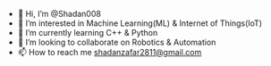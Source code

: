 - 👋 Hi, I’m @Shadan008
- 👀 I’m interested in Machine Learning(ML) & Internet of Things(IoT)
- 🌱 I’m currently learning C++ & Python
- 💞️ I’m looking to collaborate on Robotics & Automation
- 📫 How to reach me shadanzafar2811@gmail.com

<!---
Shadan008/Shadan008 is a ✨ special ✨ repository because its `README.md` (this file) appears on your GitHub profile.
You can click the Preview link to take a look at your changes.
--->
